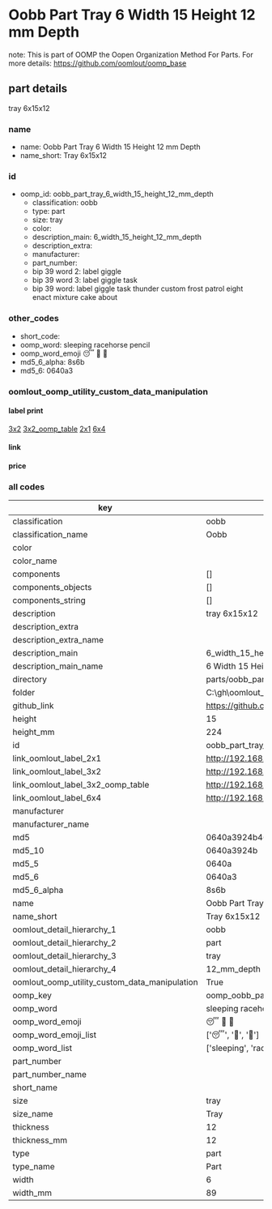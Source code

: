 # Oobb Part Tray 6 Width 15 Height 12 mm Depth  

note: This is part of OOMP the Oopen Organization Method For Parts. For more details: https://github.com/oomlout/oomp_base

##  part details
  



tray 6x15x12



### name
* name: Oobb Part Tray 6 Width 15 Height 12 mm Depth
* name_short: Tray 6x15x12 
### id
* oomp_id: oobb_part_tray_6_width_15_height_12_mm_depth
  * classification: oobb
  * type: part
  * size: tray
  * color: 
  * description_main: 6_width_15_height_12_mm_depth
  * description_extra: 
  * manufacturer: 
  * part_number: 
  * bip 39 word 2: label giggle
  * bip 39 word 3: label giggle task
  * bip 39 word: label giggle task thunder custom frost patrol eight enact mixture cake about

### other_codes
* short_code: 
* oomp_word: sleeping racehorse pencil
* oomp_word_emoji :sleeping: :racehorse: :pencil:
* md5_6_alpha: 8s6b
* md5_6: 0640a3






### oomlout_oomp_utility_custom_data_manipulation
#### label print
[3x2](http://192.168.1.245:1112/?label=oomp%208s6b)
[3x2_oomp_table](http://192.168.1.108:1112/?label=oomp%208s6b)
[2x1](http://192.168.1.242:1112/?label=oomp%208s6b)
[6x4](http://192.168.1.55:1112/?label=oomp%208s6b)    

#### link

                              

#### price







### all codes 
| key | value |  
| --- | --- |  
| classification | oobb |  
| classification_name | Oobb |  
| color |  |  
| color_name |  |  
| components | [] |  
| components_objects | [] |  
| components_string | [] |  
| description | tray 6x15x12 |  
| description_extra |  |  
| description_extra_name |  |  
| description_main | 6_width_15_height_12_mm_depth |  
| description_main_name | 6 Width 15 Height 12 mm Depth |  
| directory | parts/oobb_part_tray_6_width_15_height_12_mm_depth |  
| folder | C:\gh\oomlout_oobb_version_4_generated_parts\parts\oobb_part_tray_6_width_15_height_12_mm_depth |  
| github_link | https://github.com/oomlout/oomlout_oomp_part_src/tree/main/parts/oobb_part_tray_6_width_15_height_12_mm_depth |  
| height | 15 |  
| height_mm | 224 |  
| id | oobb_part_tray_6_width_15_height_12_mm_depth |  
| link_oomlout_label_2x1 | http://192.168.1.242:1112/?label=oomp%208s6b |  
| link_oomlout_label_3x2 | http://192.168.1.245:1112/?label=oomp%208s6b |  
| link_oomlout_label_3x2_oomp_table | http://192.168.1.108:1112/?label=oomp%208s6b |  
| link_oomlout_label_6x4 | http://192.168.1.55:1112/?label=oomp%208s6b |  
| manufacturer |  |  
| manufacturer_name |  |  
| md5 | 0640a3924b46f425759b4e19bc187be1 |  
| md5_10 | 0640a3924b |  
| md5_5 | 0640a |  
| md5_6 | 0640a3 |  
| md5_6_alpha | 8s6b |  
| name | Oobb Part Tray 6 Width 15 Height 12 mm Depth |  
| name_short | Tray 6x15x12  |  
| oomlout_detail_hierarchy_1 | oobb |  
| oomlout_detail_hierarchy_2 | part |  
| oomlout_detail_hierarchy_3 | tray |  
| oomlout_detail_hierarchy_4 | 12_mm_depth |  
| oomlout_oomp_utility_custom_data_manipulation | True |  
| oomp_key | oomp_oobb_part_tray_6_width_15_height_12_mm_depth |  
| oomp_word | sleeping racehorse pencil |  
| oomp_word_emoji | :sleeping: :racehorse: :pencil: |  
| oomp_word_emoji_list | [':sleeping:', ':racehorse:', ':pencil:'] |  
| oomp_word_list | ['sleeping', 'racehorse', 'pencil'] |  
| part_number |  |  
| part_number_name |  |  
| short_name |  |  
| size | tray |  
| size_name | Tray |  
| thickness | 12 |  
| thickness_mm | 12 |  
| type | part |  
| type_name | Part |  
| width | 6 |  
| width_mm | 89 |  
